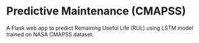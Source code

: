 # Predictive Maintenance (CMAPSS)
A Flask web app to predict Remaining Useful Life (RUL) using LSTM model trained on NASA CMAPSS dataset.